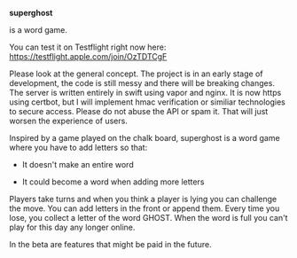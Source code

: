 **superghost**


is a word game. 

You can test it on Testflight right now here:
https://testflight.apple.com/join/OzTDTCgF

Please look at the general concept. 
The project is in an early stage of development, the code is still messy and there will be breaking changes. 
The server is written entirely in swift using vapor and nginx. It is now https using certbot, but I will implement hmac verification or similiar technologies to secure access. Please do not abuse the API or spam it. That will just worsen the experience of users.

Inspired by a game played on the chalk board, superghost is a word game where you have to add letters so that:

- It doesn't make an entire word

- It could become a word when adding more letters

Players take turns and when you think a player is lying you can challenge the move.
You can add letters in the front or append them. 
Every time you lose, you collect a letter of the word GHOST. When the word is full you can't play for this day any longer online. 

In the beta are features that might be paid in the future. 

